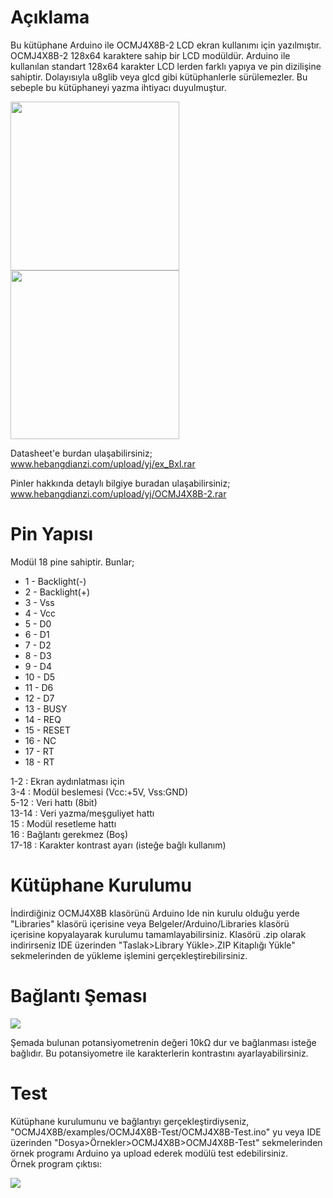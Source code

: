 # Açıklama

Bu kütüphane Arduino ile OCMJ4X8B-2 LCD ekran kullanımı için yazılmıştır. OCMJ4X8B-2 128x64 karaktere sahip bir LCD modüldür.
Arduino ile kullanılan standart 128x64 karakter LCD lerden farklı yapıya ve pin dizilişine sahiptir. Dolayısıyla u8glib veya glcd gibi kütüphanlerle sürülemezler. Bu sebeple bu kütüphaneyi yazma ihtiyacı duyulmuştur.

<img src="https://img.alicdn.com/imgextra/i3/737283681/TB2lLOKv79WBuNjSspeXXaz5VXa_!!737283681.jpg" height="270px"> <img src="https://img.alicdn.com/imgextra/i2/737283681/TB2Qg9Kv1OSBuNjy0FdXXbDnVXa_!!737283681.jpg" height="270px">

Datasheet'e burdan ulaşabilirsiniz;
<a href="www.hebangdianzi.com/upload/yj/ex_Bxl.rar">www.hebangdianzi.com/upload/yj/ex_Bxl.rar</a>

Pinler hakkında detaylı bilgiye buradan ulaşabilirsiniz;
<a href="www.hebangdianzi.com/upload/yj/OCMJ4X8B-2.rar">www.hebangdianzi.com/upload/yj/OCMJ4X8B-2.rar</a>

# Pin Yapısı

Modül 18 pine sahiptir. Bunlar;<br>

<ul>
<li>1 - Backlight(-)</li>
<li>2 - Backlight(+)</li>
<li>3 - Vss</li>
<li>4 - Vcc</li>
<li>5 - D0</li>
<li>6 - D1</li>
<li>7 - D2</li>
<li>8 - D3</li>
<li>9 - D4</li>
<li>10 - D5</li>
<li>11 - D6</li>
<li>12 - D7</li>
<li>13 - BUSY</li>
<li>14 - REQ</li>
<li>15 - RESET</li>
<li>16 - NC</li>
<li>17 - RT</li>
<li>18 - RT</li>
</ul>

1-2   : Ekran aydınlatması için<br>
3-4   : Modül beslemesi (Vcc:+5V, Vss:GND)<br>
5-12  : Veri hattı (8bit)<br>
13-14 : Veri yazma/meşguliyet hattı<br>
15    : Modül resetleme hattı<br>
16    : Bağlantı gerekmez (Boş)<br>
17-18 : Karakter kontrast ayarı (isteğe bağlı kullanım)<br>


# Kütüphane Kurulumu

İndirdiğiniz OCMJ4X8B klasörünü Arduino Ide nin kurulu olduğu yerde "Libraries" klasörü içerisine veya Belgeler/Arduino/Libraries klasörü içerisine kopyalayarak kurulumu tamamlayabilirsiniz. 
Klasörü .zip olarak indirirseniz IDE üzerinden "Taslak>Library Yükle>.ZIP Kitaplığı Yükle" sekmelerinden de yükleme işlemini gerçekleştirebilirsiniz.


# Bağlantı Şeması

<a href="https://hizliresim.com/yj8dBj"><img src="https://i.hizliresim.com/yj8dBj.png"></a><br>

Şemada bulunan potansiyometrenin değeri 10kΩ dur ve bağlanması isteğe bağlıdır. Bu potansiyometre ile karakterlerin kontrastını ayarlayabilirsiniz.


# Test

Kütüphane kurulumunu ve bağlantıyı gerçekleştirdiyseniz, "OCMJ4X8B/examples/OCMJ4X8B-Test/OCMJ4X8B-Test.ino" yu veya IDE üzerinden "Dosya>Örnekler>OCMJ4X8B>OCMJ4X8B-Test" sekmelerinden örnek programı Arduino ya upload ederek modülü test edebilirsiniz.<br>
Örnek program çıktısı:

<a href="https://hizliresim.com/WoAWW4"><img src="https://i.hizliresim.com/WoAWW4.jpg"></a>
